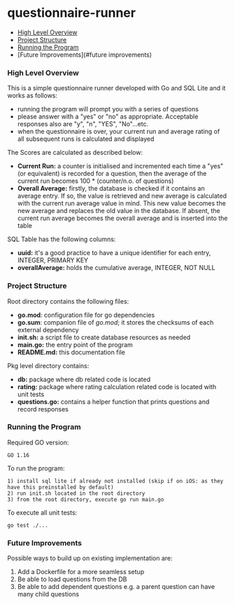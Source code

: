 # questionnaire-runner

- [High Level Overview](#overview)
- [Project Structure](#structure)
- [Running the Program](#execution)
- [Future Improvements](#future improvements)

### High Level Overview <a name="overview"></a>

This is a simple questionnaire runner developed with Go and SQL Lite and it works as follows:
- running the program will prompt you with a series of questions
- please answer with a "yes" or "no" as appropriate. Acceptable responses also are "y", "n", "YES", "No"...etc.
- when the questionnaire is over, your current run and average rating of all subsequent runs is calculated and displayed

The Scores are calculated as described below:
- **Current Run:** a counter is initialised and incremented each time a "yes" (or equivalent) is recorded for a question, then the average of the current
    run becomes 100 * (counter/n.o. of questions)
- **Overall Average:** firstly, the database is checked if it contains an average entry. If so, the value is retrieved and new average is 
    calculated with the current run average value in mind. This new value becomes the new average and replaces the old value in the database. 
    If absent, the current run average becomes the overall average and is inserted into the table
  
SQL Table has the following columns:

- **uuid:** it's a good practice to have a unique identifier for each entry, INTEGER, PRIMARY KEY
- **overallAverage:** holds the cumulative average, INTEGER, NOT NULL

### Project Structure <a name="structure"></a>

Root directory contains the following files:
- **go.mod**: configuration file for go dependencies
- **go.sum**: companion file of _go.mod_; it stores the checksums of each external dependency
- **init.sh:** a script file to create database resources as needed 
- **main.go:** the entry point of the program
- **README.md:** this documentation file

Pkg level directory contains:

- **db:** package where db related code is located
- **rating:** package where rating calculation related code is located with unit tests
- **questions.go:** contains a helper function that prints questions and record responses

### Running the Program <a name="execution"></a>

Required GO version:
```
GO 1.16
```

To run the program:
```
1) install sql lite if already not installed (skip if on iOS: as they have this preinstalled by default)
2) run init.sh located in the root directory
3) from the root directory, execute go run main.go
```

To execute all unit tests:
```
go test ./...
```

### Future Improvements <a name="future improvements"></a>

Possible ways to build up on existing implementation are:
1) Add a Dockerfile for a more seamless setup
2) Be able to load questions from the DB
3) Be able to add dependent questions e.g. a parent question can have many child questions